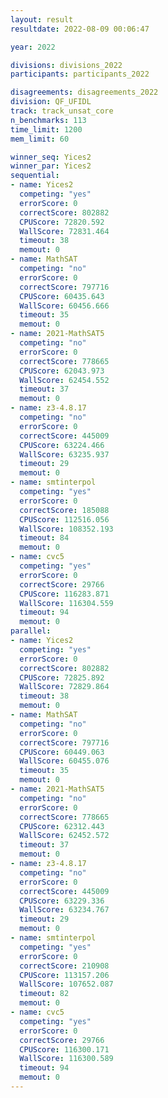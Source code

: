 ```yaml
---
layout: result
resultdate: 2022-08-09 00:06:47

year: 2022

divisions: divisions_2022
participants: participants_2022

disagreements: disagreements_2022
division: QF_UFIDL
track: track_unsat_core
n_benchmarks: 113
time_limit: 1200
mem_limit: 60

winner_seq: Yices2
winner_par: Yices2
sequential:
- name: Yices2
  competing: "yes"
  errorScore: 0
  correctScore: 802882
  CPUScore: 72820.592
  WallScore: 72831.464
  timeout: 38
  memout: 0
- name: MathSAT
  competing: "no"
  errorScore: 0
  correctScore: 797716
  CPUScore: 60435.643
  WallScore: 60456.666
  timeout: 35
  memout: 0
- name: 2021-MathSAT5
  competing: "no"
  errorScore: 0
  correctScore: 778665
  CPUScore: 62043.973
  WallScore: 62454.552
  timeout: 37
  memout: 0
- name: z3-4.8.17
  competing: "no"
  errorScore: 0
  correctScore: 445009
  CPUScore: 63224.466
  WallScore: 63235.937
  timeout: 29
  memout: 0
- name: smtinterpol
  competing: "yes"
  errorScore: 0
  correctScore: 185088
  CPUScore: 112516.056
  WallScore: 108352.193
  timeout: 84
  memout: 0
- name: cvc5
  competing: "yes"
  errorScore: 0
  correctScore: 29766
  CPUScore: 116283.871
  WallScore: 116304.559
  timeout: 94
  memout: 0
parallel:
- name: Yices2
  competing: "yes"
  errorScore: 0
  correctScore: 802882
  CPUScore: 72825.892
  WallScore: 72829.864
  timeout: 38
  memout: 0
- name: MathSAT
  competing: "no"
  errorScore: 0
  correctScore: 797716
  CPUScore: 60449.063
  WallScore: 60455.076
  timeout: 35
  memout: 0
- name: 2021-MathSAT5
  competing: "no"
  errorScore: 0
  correctScore: 778665
  CPUScore: 62312.443
  WallScore: 62452.572
  timeout: 37
  memout: 0
- name: z3-4.8.17
  competing: "no"
  errorScore: 0
  correctScore: 445009
  CPUScore: 63229.336
  WallScore: 63234.767
  timeout: 29
  memout: 0
- name: smtinterpol
  competing: "yes"
  errorScore: 0
  correctScore: 210908
  CPUScore: 113157.206
  WallScore: 107652.087
  timeout: 82
  memout: 0
- name: cvc5
  competing: "yes"
  errorScore: 0
  correctScore: 29766
  CPUScore: 116300.171
  WallScore: 116300.589
  timeout: 94
  memout: 0
---
```

